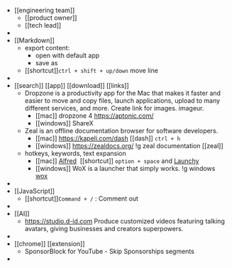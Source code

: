 - [[engineering team]]
	- [[product owner]]
	- [[tech lead]]
-
- [[Markdown]]
	- export content:
		- open with default app
		- save as
	- [[shortcut]]`ctrl + shift + up/down` move line
-
- [[search]] [[app]] [[download]] [[links]]
	- Dropzone is a productivity app for the Mac that makes it faster and easier to move and copy files, launch applications, upload to many different services, and more. Create link for images. imageur.
		- [[mac]] dropzone 4 https://aptonic.com/
		- [[windows]] ShareX
	- Zeal is an offline documentation browser for software developers.
		- [[mac]] https://kapeli.com/dash [[dash]] `ctrl + h`
		- [[windows]] https://zealdocs.org/ !g zeal documentation [[zeal]]
	- hotkeys, keywords, text expansion
		- [[mac]] [Alfred](https://www.alfredapp.com/)  [[shortcut]] `option + space` and [Launchy](http://www.launchy.net/)
		- [[windows]] WoX is a launcher that simply works. !g windows [wox](https://github.com/Wox-launcher/Wox)
-
- [[JavaScript]]
	- [[shortcut]]`Command + /` : Comment out
-
- [[AI]]
	- https://studio.d-id.com Produce customized videos featuring talking avatars, giving businesses and creators superpowers.
-
- [[chrome]] [[extension]]
	- SponsorBlock for YouTube - Skip Sponsorships segments
-